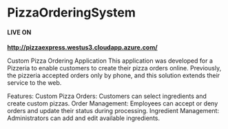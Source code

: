 # PizzaOrderingSystem
#### LIVE ON
**http://pizzaexpress.westus3.cloudapp.azure.com/**

Custom Pizza Ordering Application
This application was developed for a Pizzeria to enable customers to create their pizza orders online. Previously, the pizzeria accepted orders only by phone, and this solution extends their service to the web.

Features:
Custom Pizza Orders: Customers can select ingredients and create custom pizzas.
Order Management: Employees can accept or deny orders and update their status during processing.
Ingredient Management: Administrators can add and edit available ingredients.
